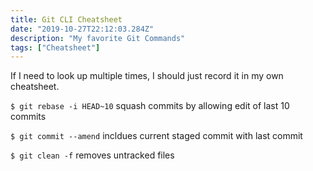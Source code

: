```yaml
---
title: Git CLI Cheatsheet
date: "2019-10-27T22:12:03.284Z"
description: "My favorite Git Commands"
tags: ["Cheatsheet"]
---
```


If I need to look up multiple times, I should just record it in my own cheatsheet.

`$ git rebase -i HEAD~10` squash commits by allowing edit of last 10 commits

`$ git commit --amend` incldues current staged commit with last commit

`$ git clean -f` removes untracked files
